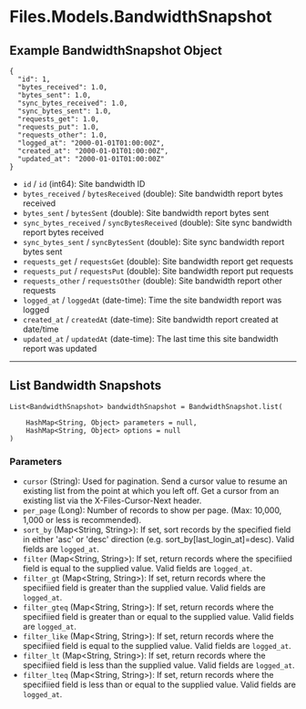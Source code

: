 # Files.Models.BandwidthSnapshot

## Example BandwidthSnapshot Object

```
{
  "id": 1,
  "bytes_received": 1.0,
  "bytes_sent": 1.0,
  "sync_bytes_received": 1.0,
  "sync_bytes_sent": 1.0,
  "requests_get": 1.0,
  "requests_put": 1.0,
  "requests_other": 1.0,
  "logged_at": "2000-01-01T01:00:00Z",
  "created_at": "2000-01-01T01:00:00Z",
  "updated_at": "2000-01-01T01:00:00Z"
}
```

* `id` / `id`  (int64): Site bandwidth ID
* `bytes_received` / `bytesReceived`  (double): Site bandwidth report bytes received
* `bytes_sent` / `bytesSent`  (double): Site bandwidth report bytes sent
* `sync_bytes_received` / `syncBytesReceived`  (double): Site sync bandwidth report bytes received
* `sync_bytes_sent` / `syncBytesSent`  (double): Site sync bandwidth report bytes sent
* `requests_get` / `requestsGet`  (double): Site bandwidth report get requests
* `requests_put` / `requestsPut`  (double): Site bandwidth report put requests
* `requests_other` / `requestsOther`  (double): Site bandwidth report other requests
* `logged_at` / `loggedAt`  (date-time): Time the site bandwidth report was logged
* `created_at` / `createdAt`  (date-time): Site bandwidth report created at date/time
* `updated_at` / `updatedAt`  (date-time): The last time this site bandwidth report was updated


---

## List Bandwidth Snapshots

```
List<BandwidthSnapshot> bandwidthSnapshot = BandwidthSnapshot.list(
    
    HashMap<String, Object> parameters = null,
    HashMap<String, Object> options = null
)
```

### Parameters

* `cursor` (String): Used for pagination.  Send a cursor value to resume an existing list from the point at which you left off.  Get a cursor from an existing list via the X-Files-Cursor-Next header.
* `per_page` (Long): Number of records to show per page.  (Max: 10,000, 1,000 or less is recommended).
* `sort_by` (Map<String, String>): If set, sort records by the specified field in either 'asc' or 'desc' direction (e.g. sort_by[last_login_at]=desc). Valid fields are `logged_at`.
* `filter` (Map<String, String>): If set, return records where the specifiied field is equal to the supplied value. Valid fields are `logged_at`.
* `filter_gt` (Map<String, String>): If set, return records where the specifiied field is greater than the supplied value. Valid fields are `logged_at`.
* `filter_gteq` (Map<String, String>): If set, return records where the specifiied field is greater than or equal to the supplied value. Valid fields are `logged_at`.
* `filter_like` (Map<String, String>): If set, return records where the specifiied field is equal to the supplied value. Valid fields are `logged_at`.
* `filter_lt` (Map<String, String>): If set, return records where the specifiied field is less than the supplied value. Valid fields are `logged_at`.
* `filter_lteq` (Map<String, String>): If set, return records where the specifiied field is less than or equal to the supplied value. Valid fields are `logged_at`.
